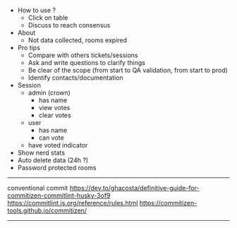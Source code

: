 - How to use ?
  - Click on table
  - Discuss to reach consensus
- About
  - Not data collected, rooms expired
- Pro tips
  - Compare with others tickets/sessions
  - Ask and write questions to clarify things
  - Be clear of the scope (from start to QA validation, from start to prod)
  - Identify contacts/documentation
- Session
  - admin (crown)
    - has name
    - view votes
    - clear votes
  - user
    - has name
    - can vote
  - have voted indicator
- Show nerd stats
- Auto delete data (24h ?)
- Password protected rooms

---

conventional commit
https://dev.to/ghacosta/definitive-guide-for-commitizen-commitlint-husky-3of9
https://commitlint.js.org/reference/rules.html
https://commitizen-tools.github.io/commitizen/

---
